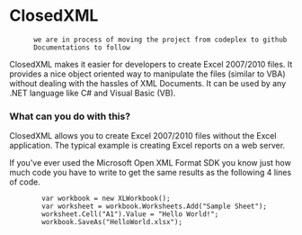 # ClosedXML

          we are in process of moving the project from codeplex to github
          Documentations to follow 

ClosedXML makes it easier for developers to create Excel 2007/2010 files. It provides a nice object oriented way to manipulate the files (similar to VBA) without dealing with the hassles of XML Documents. It can be used by any .NET language like C# and Visual Basic (VB).

### What can you do with this?

ClosedXML allows you to create Excel 2007/2010 files without the Excel application. The typical example is creating Excel reports on a web server.

If you've ever used the Microsoft Open XML Format SDK you know just how much code you have to write to get the same results as the following 4 lines of code.

            var workbook = new XLWorkbook();
            var worksheet = workbook.Worksheets.Add("Sample Sheet");
            worksheet.Cell("A1").Value = "Hello World!";
            workbook.SaveAs("HelloWorld.xlsx");
